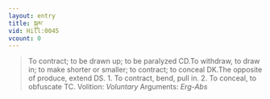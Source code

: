 ```yaml
---
layout: entry
title: སྐུམ་
vid: Hill:0045
vcount: 0
---
```

> To contract; to be drawn up; to be paralyzed CD\.To withdraw, to draw in; to make shorter or smaller; to contract; to conceal DK\.The opposite of produce, extend DS\. 1\. To contract, bend, pull in\. 2\. To conceal, to obfuscate TC\.
> Volition: _Voluntary_
> Arguments: _Erg-Abs_


